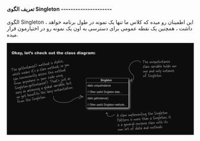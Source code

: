 #### تعریف الگوی Singleton ---------------------

الگوی Singleton ، این اطمینان رو میده که کلاس ما تنها یک نمونه در طول برنامه خواهد داشت ، همچنین یک نقطه عمومی برای دسترسی به اون یک نمونه رو در اختیارمون قرار میده.

![](./Images/Pasted%20image%2020240702152633.png)

